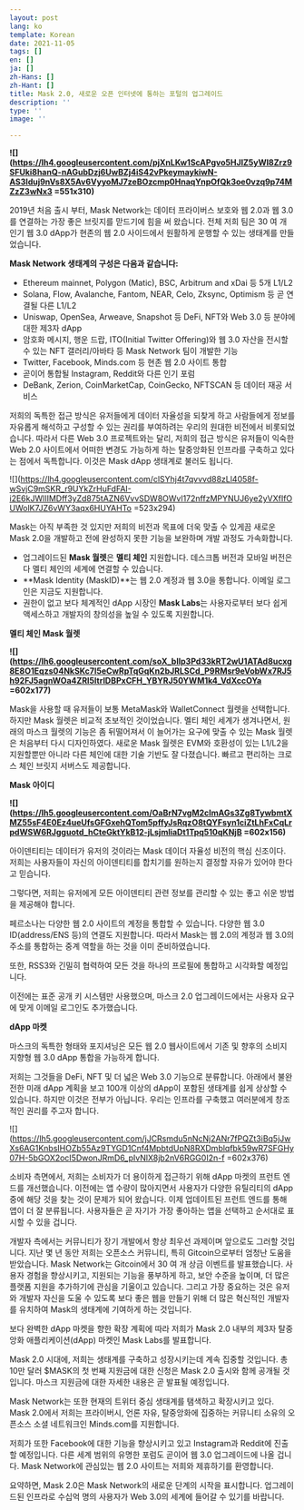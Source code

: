 ```yaml
---
layout: post
lang: ko
template: Korean
date: 2021-11-05
tags: []
en: []
ja: []
zh-Hans: []
zh-Hant: []
title: Mask 2.0, 새로운 오픈 인터넷에 통하는 포털의 업그레이드
description: ''
type: ''
image: ''

---
```

**![](https://lh4.googleusercontent.com/pjXnLKw1ScAPgvo5HJlZ5yWI8Zrz9SFUki8hanQ-nAGubDzj6UwBZj4iS42vPkeymaykiwN-AS3Iduj9nVs8X5Av6VyyoMJ7zeBOzcmp0HnaqYnpOfQk3oe0vzq9p74MZzZ3wNx3 =551x310)**

2019년 처음 출시 부터, Mask Network는 데이터 프라이버스 보호와 웹 2.0과 웹 3.0를 연결하는 가장 좋은 브릿지를 맏드기에 힘을 써 왔습니다. 전체 저희 팀은 30 여 개 인기 웹 3.0 dApp가 현존의 웹 2.0 사이드에서 원활하게 운행할 수 있는 생태계를 만들었습니다.

**Mask Network 생태계의 구성은 다음과 같습니다:**

* Ethereum mainnet, Polygon (Matic), BSC, Arbitrum and xDai 등 5개 L1/L2
* Solana, Flow, Avalanche, Fantom, NEAR, Celo, Zksync, Optimism 등 곧 연결될 다른 L1/L2
* Uniswap, OpenSea, Arweave, Snapshot 등 DeFi, NFT와 Web 3.0 등 분야에 대한 제3자 dApp
* 암호화 메시지, 행운 드랍, ITO(Initial Twitter Offering)와 웹 3.0 자산을 전시할 수 있는 NFT 갤러리/아바타 등 Mask Network 팀이 개발한 기능
* Twitter, Facebook, Minds.com 등 현존 웹 2.0 사이트 통합
* 곧이어 통합될 Instagram, Reddit와 다른 인기 포럼
* DeBank, Zerion, CoinMarketCap, CoinGecko, NFTSCAN 등 데이터 재공 서비스

저희의 독특한 접근 방식은 유저들에게 데이터 자율성을 되찾게 하고 사람들에게 정보를 자유롭게 해석하고 구성할 수 있는 권리를 부여하려는 우리의 원대한 비전에서 비롯되었습니다. 따라서 다른 Web 3.0 프로젝트와는 달리, 저희의 접근 방식은 유저들이 익숙한 Web 2.0 사이트에서 어떠한 변경도 가능하게 하는 탈중앙화된 인프라를 구축하고 있다는 점에서 독특합니다. 이것은 Mask dApp 생태계로 불러도 됩니다.

![](https://lh4.googleusercontent.com/clSYhj4t7qvvvd88zLl4058f-wSvjC9mSKR_r9UYkZrHuFdFAI-i2E6kJWlIIMDff3yZd875tAZN6VvvSDW8OWvl172nffzMPYNUJ6ye2yVXfIfOUWolK7JZ6vWY3aqx6HUYAHTo =523x294)

Mask는 아직 부족한 것 있지만 저희의 비전과 목표에 더욱 맞출 수 있게끔 새로운 Mask 2.0을 개발하고 전에 완성하지 못한 기능을 보완하며 개발 과정도 가속화합니다.

* 업그레이드된 **Mask 월렛**은 **멜티 체인** 지원합니다. 데스크톱 버전과 모바일 버전은 다 멜티 체인의 세계에 연결할 수 있습니다.
* **Mask Identity (MaskID)**는 웹 2.0 계정과 웹 3.0을 통합니다. 이메일 로그인은 지금도 지원합니다.
* 권한이 없고 보다 체계적인 dApp 시장인 **Mask Labs**는 사용자로부터 보다 쉽게 액세스하고 개발자의 창의성을 높일 수 있도록 지원합니다.

**멜티 체인 Mask 월렛**

**![](https://lh6.googleusercontent.com/soX_bllp3Pd33kRT2wU1ATAd8ucxg8E8O1Eqzs04NkSKc7I5eCwRpTqGqKn2bJRLSCd_P9RMsr9eVobWx7RJ5h92FJ5agnWOa4ZRI5ItrIDBPxCFH_YBYRJ50YWM1k4_VdXccOYa =602x177)**

Mask을 사용할 때 유저들이 보통 MetaMask와 WalletConnect 월렛을 선택합니다. 하지만 Mask 월렛은 비교적 초보적인 것이었습니다. 멜티 체인 세계가 생겨나면서, 원래의 마스크 월렛의 기능은 좀 뒤떨어져서 이 늘어가는 요구에 맞출 수 있는 Mask 월렛은 처음부터 다시 디자인하였다. 새로운 Mask 월렛은 EVM와 호환성이 있는 L1/L2을 지원할뿐만 아니라 다른 체인에 대한 기술 기반도 잘 다졌습니다. 빠르고 편리하는 크로스 체인 브릿지 서버스도 제공합니다.

**Mask 아이디**

**![](https://lh5.googleusercontent.com/OaBrN7vgM2cImAGs3Zg8TywbmtXMZ55sF4E0Ez4ueUfsGFGxehQTom5pffyJsRqzO8tQYFsyn1ciZtLhFxCqLrpdWSW6RJgguotd_hCteGktYkB12-jLsjmliaDt1Tpq510qKNjB =602x156)**

아이덴티티는 데이터가 유저의 것이라는 Mask 데이더 자율성 비전의 핵심 신조이다. 저희는 사용자들이 자신의 아이덴티티를 합치기를 원하는지 결정할 자유가 있어야 한다고 믿습니다.

그렇다면, 저희는 유저에게 모든 아이덴티티 관련 정보를 관리할 수 있는 좋고 쉬운 방법을 제공해야 합니다.

페르소나는 다양한 웹 2.0 사이트의 계정을 통합할 수 있습니다. 다양한 웹 3.0 ID(address/ENS 등)의 연결도 지원합니다. 따라서 Mask는 웹 2.0의 계정과 웹 3.0의 주소를 통합하는 중계 역할을 하는 것을 이미 준비하였습니다.

또한, RSS3와 긴밀히 협력하여 모든 것을 하나의 프로필에 통합하고 시각화할 예정입니다.

이전에는 표준 공개 키 시스템만 사용했으며, 마스크 2.0 업그레이드에서는 사용자 요구에 맞게 이메일 로그인도 추가했습니다.

**dApp 마켓**

마스크의 독특한 형태와 포지셔닝은 모든 웹 2.0 웹사이트에서 기존 및 향후의 소비지 지향형 웹 3.0 dApp 통합을 가능하게 합니다.

저희는 그것들을 DeFi, NFT 및 더 넓은 Web 3.0 기능으로 분류합니다. 아래에서 불완전한 미래 dApp 계획을 보고 100개 이상의 dApp이 포함된 생태계를 쉽게 상상할 수 있습니다. 하지만 이것은 전부가 아닙니다. 우리는 인프라를 구축했고 여러분에게 창조적인 권리를 주고자 합니다.

![](https://lh5.googleusercontent.com/jJCRsmdu5nNcNj2ANr7fPQZt3iBq5jJwXs6AG1KnbsIHOZb55Az9TYGD1Cnf4MpbtdUpN8RXDmblqfbk59wR7SFGHy07H-5bGOX2ocI5DwonJRmD6_pIvNlX8jb2nV6RGG0I2n-f =602x376)

소비자 측면에서, 저희는 소비자가 더 용이하게 접근하기 위해 dApp 마켓의 프런트 엔드를 개선했습니다. 이전에는 앱 수량이 많아지면서 사용자가 다양한 유틸리티의 dApp 중에 해당 것을 찾는 것이 문제가 되어 왔습니다. 이제 업데이트된 프런트 엔드를 통해 앱이 더 잘 분류됩니다. 사용자들은 곧 자기가 가장 좋아하는 앱을 선택하고 순서대로 표시할 수 있을 겁니다.

개발자 측에서는 커뮤니티가 장기 개발에서 항상 최우선 과제이며 앞으로도 그러할 것입니다. 지난 몇 년 동안 저희는 오픈소스 커뮤니티, 특히 Gitcoin으로부터 엄청난 도움을 받았습니다. Mask Network는 Gitcoin에서 30 여 개 상금 이벤트를 발표했습니다. 사용자 경험을 향상시키고, 지원되는 기능을 풍부하게 하고, 보안 수준을 높이며, 더 많은 플랫폼 지원을 추가하기에 관심을 기울이고 있습니다. 그리고 가장 중요하는 것은 유저와 개발자 자신을 도울 수 있도록 보다 좋은 웹을 만들기 위해 더 많은 혁신적인 개발자를 유치하여 Mask의 생태계에 기여하게 하는 것입니다.

보다 완벽한 dApp 마켓을 향한 확장 계획에 따라 저희가 Mask 2.0 내부의 제3자 탈중앙화 애플리케이션(dApp) 마켓인 Mask Labs를 발표합니다.

Mask 2.0 시대에, 저희는 생태계를 구축하고 성장시키는데 계속 집중할 것입니다. 총 10만 달러 $MASK의 첫 번째 지원금에 대한 신청은 Mask 2.0 출시와 함께 공개될 것입니다. 마스크 지원금에 대한 자세한 내용은 곧 발표될 예정입니다.

Mask Network는 또한 현재의 트위터 중심 생태계를 탬색하고 확장시키고 있다. Mask 2.0에서 저희는 프라이버시, 언론 자유, 탈중앙화에 집중하는 커뮤니티 소유의 오픈소스 소셜 네트워크인 Minds.com를 지원합니다.

저희가 또한 Facebook에 대한 기능을 향상시키고 있고 Instagram과 Reddit에 진출할 예정입니다. 다른 세계 범위의 유명한 포럼도 곧이어 웹 3.0 업그레이드에 나올 겁니다. Mask Network에 관심있는 웹 2.0 사이트는 저희와 제휴하기를 환영합니다.

요약하면, Mask 2.0은 Mask Network의 새로운 단계의 시작을 표시합니다. 업그레이드된 인프라로 수십억 명의 사용자가 Web 3.0의 세계에 들어갈 수 있기를 바랍니다.